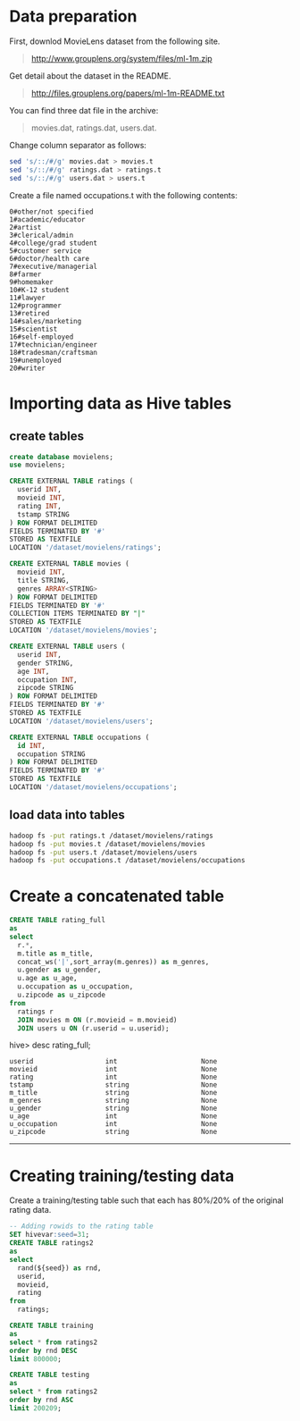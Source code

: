 <!--
  Licensed to the Apache Software Foundation (ASF) under one
  or more contributor license agreements.  See the NOTICE file
  distributed with this work for additional information
  regarding copyright ownership.  The ASF licenses this file
  to you under the Apache License, Version 2.0 (the
  "License"); you may not use this file except in compliance
  with the License.  You may obtain a copy of the License at

    http://www.apache.org/licenses/LICENSE-2.0

  Unless required by applicable law or agreed to in writing,
  software distributed under the License is distributed on an
  "AS IS" BASIS, WITHOUT WARRANTIES OR CONDITIONS OF ANY
  KIND, either express or implied.  See the License for the
  specific language governing permissions and limitations
  under the License.
-->
        
# Data preparation

First, downlod MovieLens dataset from the following site.
> http://www.grouplens.org/system/files/ml-1m.zip

Get detail about the dataset in the README.
> http://files.grouplens.org/papers/ml-1m-README.txt

You can find three dat file in the archive: 
> movies.dat, ratings.dat, users.dat.

Change column separator as follows:
```sh
sed 's/::/#/g' movies.dat > movies.t
sed 's/::/#/g' ratings.dat > ratings.t
sed 's/::/#/g' users.dat > users.t
```

Create a file named occupations.t with the following contents:
```
0#other/not specified
1#academic/educator
2#artist
3#clerical/admin
4#college/grad student
5#customer service
6#doctor/health care
7#executive/managerial
8#farmer
9#homemaker
10#K-12 student
11#lawyer
12#programmer
13#retired
14#sales/marketing
15#scientist
16#self-employed
17#technician/engineer
18#tradesman/craftsman
19#unemployed
20#writer
```

# Importing data as Hive tables

## create tables
```sql
create database movielens;
use movielens;

CREATE EXTERNAL TABLE ratings (
  userid INT, 
  movieid INT,
  rating INT, 
  tstamp STRING
) ROW FORMAT DELIMITED
FIELDS TERMINATED BY '#'
STORED AS TEXTFILE
LOCATION '/dataset/movielens/ratings';

CREATE EXTERNAL TABLE movies (
  movieid INT, 
  title STRING,
  genres ARRAY<STRING>
) ROW FORMAT DELIMITED
FIELDS TERMINATED BY '#'
COLLECTION ITEMS TERMINATED BY "|"
STORED AS TEXTFILE
LOCATION '/dataset/movielens/movies';

CREATE EXTERNAL TABLE users (
  userid INT, 
  gender STRING, 
  age INT,
  occupation INT,
  zipcode STRING
) ROW FORMAT DELIMITED
FIELDS TERMINATED BY '#'
STORED AS TEXTFILE
LOCATION '/dataset/movielens/users';

CREATE EXTERNAL TABLE occupations (
  id INT,
  occupation STRING
) ROW FORMAT DELIMITED
FIELDS TERMINATED BY '#'
STORED AS TEXTFILE
LOCATION '/dataset/movielens/occupations';
```

## load data into tables
```sh
hadoop fs -put ratings.t /dataset/movielens/ratings
hadoop fs -put movies.t /dataset/movielens/movies
hadoop fs -put users.t /dataset/movielens/users
hadoop fs -put occupations.t /dataset/movielens/occupations
```

# Create a concatenated table 
```sql
CREATE TABLE rating_full
as
select 
  r.*, 
  m.title as m_title,
  concat_ws('|',sort_array(m.genres)) as m_genres, 
  u.gender as u_gender,
  u.age as u_age,
  u.occupation as u_occupation,
  u.zipcode as u_zipcode
from
  ratings r 
  JOIN movies m ON (r.movieid = m.movieid)
  JOIN users u ON (r.userid = u.userid);
```

hive> desc rating_full;
```
userid                  int                     None
movieid                 int                     None
rating                  int                     None
tstamp                  string                  None
m_title                 string                  None
m_genres                string                  None
u_gender                string                  None
u_age                   int                     None
u_occupation            int                     None
u_zipcode               string                  None
```

---
# Creating training/testing data

Create a training/testing table such that each has 80%/20% of the original rating data.

```sql
-- Adding rowids to the rating table
SET hivevar:seed=31;
CREATE TABLE ratings2
as
select
  rand(${seed}) as rnd, 
  userid, 
  movieid, 
  rating
from 
  ratings;

CREATE TABLE training
as
select * from ratings2
order by rnd DESC
limit 800000;

CREATE TABLE testing
as
select * from ratings2
order by rnd ASC
limit 200209;
```
